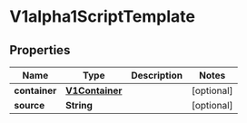 

# V1alpha1ScriptTemplate

## Properties

Name | Type | Description | Notes
------------ | ------------- | ------------- | -------------
**container** | [**V1Container**](V1Container.md) |  |  [optional]
**source** | **String** |  |  [optional]




